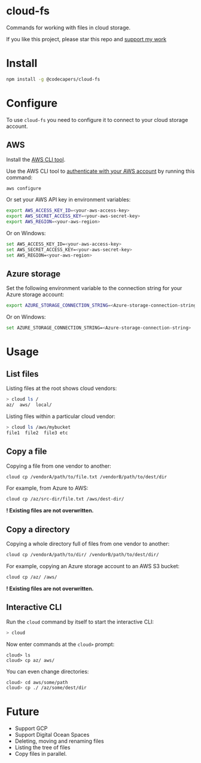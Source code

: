 # cloud-fs

Commands for working with files in cloud storage.

If you like this project, please star this repo and [support my work](https://www.codecapers.com.au/about#support-my-work)

# Install

```bash
npm install -g @codecapers/cloud-fs
```

# Configure

To use `cloud-fs` you need to configure it to connect to your cloud storage account.

## AWS

Install the [AWS CLI tool](https://aws.amazon.com/cli/).

Use the AWS CLI tool to [authenticate with your AWS account](https://docs.aws.amazon.com/cli/latest/userguide/cli-configure-quickstart.html) by running this command:

```bash
aws configure
```

Or set your AWS API key in environment variables:

```bash
export AWS_ACCESS_KEY_ID=<your-aws-access-key>
export AWS_SECRET_ACCESS_KEY=<your-aws-secret-key>
export AWS_REGION=<your-aws-region>
```

Or on Windows:

```bash
set AWS_ACCESS_KEY_ID=<your-aws-access-key>
set AWS_SECRET_ACCESS_KEY=<your-aws-secret-key>
set AWS_REGION=<your-aws-region>
```


## Azure storage

Set the following environment variable to the connection string for your Azure storage account:

```bash
export AZURE_STORAGE_CONNECTION_STRING=<Azure-storage-connection-string>
```

Or on Windows:

```bash
set AZURE_STORAGE_CONNECTION_STRING=<Azure-storage-connection-string>
```

# Usage
## List files

Listing files at the root shows cloud vendors:

```bash
> cloud ls /
az/  aws/  local/
```

Listing files within a particular cloud vendor:

```bash
> cloud ls /aws/mybucket
file1  file2  file3 etc
```
## Copy a file

Copying a file from one vendor to another:

```bash
cloud cp /vendorA/path/to/file.txt /vendorB/path/to/dest/dir
```

For example, from Azure to AWS:

```bash
cloud cp /az/src-dir/file.txt /aws/dest-dir/
```

**! Existing files are not overwritten.**

## Copy a directory

Copying a whole directory full of files from one vendor to another:

```bash
cloud cp /vendorA/path/to/dir/ /vendorB/path/to/dest/dir/
```

For example, copying an Azure storage account to an AWS S3 bucket:

```bash
cloud cp /az/ /aws/
```

**! Existing files are not overwritten.**

## Interactive CLI

Run the `cloud` command by itself to start the interactive CLI:

```bash
> cloud
```

Now enter commands at the `cloud>` prompt:

```
cloud> ls
cloud> cp az/ aws/
```

You can even change directories:

```bash
cloud> cd aws/some/path
cloud> cp ./ /az/some/dest/dir
```


# Future

- Support GCP
- Support Digital Ocean Spaces
- Deleting, moving and renaming files
- Listing the tree of files
- Copy files in parallel.

